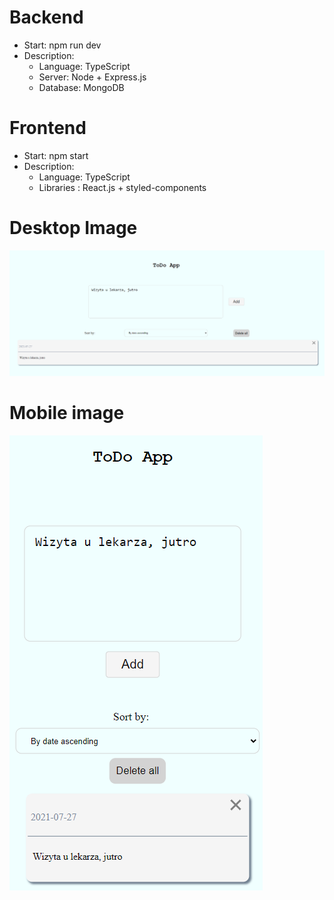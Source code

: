 # Backend
 - Start: npm run dev
 - Description:
    - Language: TypeScript
    - Server: Node + Express.js
    - Database: MongoDB
# Frontend
 - Start: npm start
 - Description:
    - Language: TypeScript
    - Libraries : React.js + styled-components
# Desktop Image
<img src="public/desk.png">

# Mobile image
<img src="public/mobile.png">

